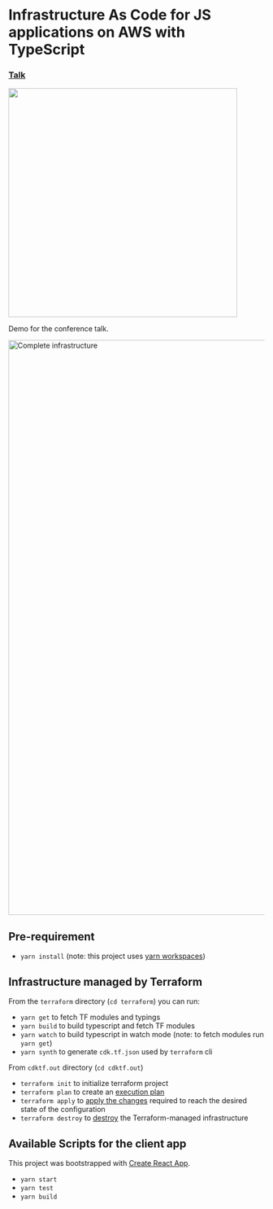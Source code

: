# Infrastructure As Code for JS applications on AWS with TypeScript

 
### [Talk](https://www.youtube.com/watch?v=sbZn5RCITMo)
<a href="https://www.youtube.com/watch?v=sbZn5RCITMo" target="_blank">
 <img width="450" src="https://user-images.githubusercontent.com/2823336/172821816-87d8931d-6878-4254-9da1-cb9e4c5cd844.png">
</a>

Demo for the conference talk.

<img width="1130" alt="Complete infrastructure" src="https://user-images.githubusercontent.com/2823336/108758439-feea6e80-7542-11eb-995a-70f88bfbacbb.png">

## Pre-requirement

- `yarn install` (note: this project uses [yarn workspaces](https://classic.yarnpkg.com/en/docs/workspaces/))

## Infrastructure managed by Terraform
From the `terraform` directory (`cd terraform`) you can run:

- `yarn get` to fetch TF modules and typings
- `yarn build` to build typescript and fetch TF modules
- `yarn watch` to build typescript in watch mode (note: to fetch modules run `yarn get`)
- `yarn synth` to generate `cdk.tf.json` used by `terraform` cli
 
 From `cdktf.out` directory (`cd cdktf.out`)
 
- `terraform init` to initialize terraform project
- `terraform plan` to create an [execution plan](https://www.terraform.io/docs/cli/commands/plan.html)
- `terraform apply` to [apply the changes](https://www.terraform.io/docs/cli/commands/apply.html) required to reach the desired state of the configuration
- `terraform destroy` to [destroy](https://www.terraform.io/docs/cli/commands/destroy.html) the Terraform-managed infrastructure

## Available Scripts for the client app

This project was bootstrapped with [Create React App](https://github.com/facebook/create-react-app).

- `yarn start`
- `yarn test`
- `yarn build`
